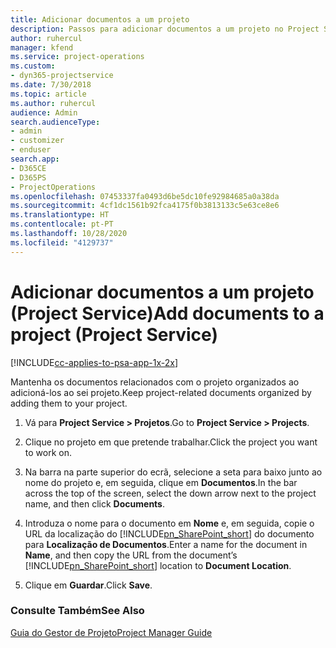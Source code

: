 ```yaml
---
title: Adicionar documentos a um projeto
description: Passos para adicionar documentos a um projeto no Project Service
author: ruhercul
manager: kfend
ms.service: project-operations
ms.custom:
- dyn365-projectservice
ms.date: 7/30/2018
ms.topic: article
ms.author: ruhercul
audience: Admin
search.audienceType:
- admin
- customizer
- enduser
search.app:
- D365CE
- D365PS
- ProjectOperations
ms.openlocfilehash: 07453337fa0493d6be5dc10fe92984685a0a38da
ms.sourcegitcommit: 4cf1dc1561b92fca4175f0b3813133c5e63ce8e6
ms.translationtype: HT
ms.contentlocale: pt-PT
ms.lasthandoff: 10/28/2020
ms.locfileid: "4129737"
---
```

# <a name="add-documents-to-a-project-project-service"></a><span data-ttu-id="0d0be-103">Adicionar documentos a um projeto (Project Service)</span><span class="sxs-lookup"><span data-stu-id="0d0be-103">Add documents to a project (Project Service)</span></span>

[!INCLUDE[cc-applies-to-psa-app-1x-2x](../includes/cc-applies-to-psa-app-1x-2x.md)]

<span data-ttu-id="0d0be-104">Mantenha os documentos relacionados com o projeto organizados ao adicioná-los ao sei projeto.</span><span class="sxs-lookup"><span data-stu-id="0d0be-104">Keep project-related documents organized by adding them to your project.</span></span>  
  
1. <span data-ttu-id="0d0be-105">Vá para **Project Service > Projetos**.</span><span class="sxs-lookup"><span data-stu-id="0d0be-105">Go to **Project Service > Projects**.</span></span>  
  
2. <span data-ttu-id="0d0be-106">Clique no projeto em que pretende trabalhar.</span><span class="sxs-lookup"><span data-stu-id="0d0be-106">Click the project you want to work on.</span></span>  
  
3. <span data-ttu-id="0d0be-107">Na barra na parte superior do ecrã, selecione a seta para baixo junto ao nome do projeto e, em seguida, clique em **Documentos**.</span><span class="sxs-lookup"><span data-stu-id="0d0be-107">In the bar across the top of the screen, select the down arrow next to the project name, and then click **Documents**.</span></span>  
  
4. <span data-ttu-id="0d0be-108">Introduza o nome para o documento em **Nome** e, em seguida, copie o URL da localização do [!INCLUDE[pn_SharePoint_short](../includes/pn-sharepoint-short.md)] do documento para **Localização de Documentos**.</span><span class="sxs-lookup"><span data-stu-id="0d0be-108">Enter a name for the document in **Name**,  and then copy the URL from the document’s [!INCLUDE[pn_SharePoint_short](../includes/pn-sharepoint-short.md)] location to **Document Location**.</span></span>  
  
5. <span data-ttu-id="0d0be-109">Clique em **Guardar**.</span><span class="sxs-lookup"><span data-stu-id="0d0be-109">Click **Save**.</span></span>  
  
### <a name="see-also"></a><span data-ttu-id="0d0be-110">Consulte Também</span><span class="sxs-lookup"><span data-stu-id="0d0be-110">See Also</span></span>  
 [<span data-ttu-id="0d0be-111">Guia do Gestor de Projeto</span><span class="sxs-lookup"><span data-stu-id="0d0be-111">Project Manager Guide</span></span>](../psa/project-manager-guide.md)
